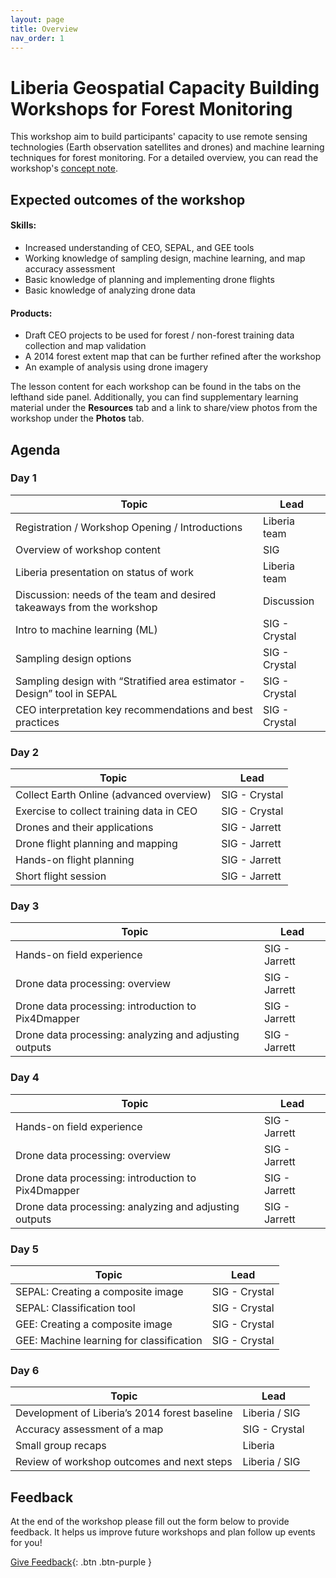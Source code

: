 ```yaml
---
layout: page
title: Overview
nav_order: 1
---
```


# Liberia Geospatial Capacity Building Workshops for Forest Monitoring
This workshop aim to build participants' capacity to use remote sensing technologies (Earth observation satellites and drones) and machine learning techniques for forest monitoring. For a detailed overview, you can read the workshop's [concept note](https://docs.google.com/document/d/1ed5aAAm7OfiYvlKrU0aBoUlyP_KOmo6Ta8P0z2d4Mms/edit?usp=sharing).

## Expected outcomes of the workshop

#### Skills: 
- Increased understanding of CEO, SEPAL, and GEE tools
- Working knowledge of sampling design, machine learning, and map accuracy assessment
- Basic knowledge of planning and implementing drone flights
- Basic knowledge of analyzing drone data

#### Products:
- Draft CEO projects to be used for forest / non-forest training data collection and map validation
- A 2014 forest extent map that can be further refined after the workshop
- An example of analysis using drone imagery 


The lesson content for each workshop can be found in the tabs on the lefthand side panel. Additionally, you can find supplementary learning material under the **Resources** tab and a link to share/view photos from the workshop under the **Photos** tab. 

## Agenda

### Day 1

|**Topic**| **Lead**      |
|--------------------------------------------------------|---------------|
| Registration / Workshop Opening / Introductions        | Liberia team  |
| Overview of workshop content | SIG           |
| Liberia presentation on status of work| Liberia team  |
| Discussion: needs of the team and desired takeaways from the workshop | Discussion    |
| Intro to machine learning (ML) | SIG - Crystal |
| Sampling design options  | SIG - Crystal |
| Sampling design with “Stratified area estimator - Design” tool in SEPAL | SIG - Crystal |
| CEO interpretation key recommendations and best practices | SIG - Crystal |


### Day 2

|**Topic**| **Lead**      |
|--------------------------------------------------------|---------------|
| Collect Earth Online (advanced overview)               | SIG - Crystal  |
| Exercise to collect training data in CEO | SIG - Crystal  |
| Drones and their applications            | SIG - Jarrett  |
| Drone flight planning and mapping        | SIG - Jarrett  |
| Hands-on flight planning                 | SIG - Jarrett  |
| Short flight session                     | SIG - Jarrett  |




### Day 3

| **Topic** | **Lead**      |
|--------------------------------------------------------|---------------|
| Hands-on field experience                              | SIG - Jarrett |
| Drone data processing: overview                        | SIG - Jarrett |
| Drone data processing: introduction to Pix4Dmapper     | SIG - Jarrett |
| Drone data processing: analyzing and adjusting outputs | SIG - Jarrett |



### Day 4

| **Topic**                                              | **Lead**      |
|--------------------------------------------------------|---------------|
| Hands-on field experience                              | SIG - Jarrett |
| Drone data processing: overview                        | SIG - Jarrett |
| Drone data processing: introduction to Pix4Dmapper     | SIG - Jarrett |
| Drone data processing: analyzing and adjusting outputs | SIG - Jarrett |



### Day 5

| **Topic**                                | **Lead**      |
--------------------------------------------------------|---------------|
| SEPAL: Creating a composite image                     | SIG - Crystal |
| SEPAL: Classification tool               | SIG - Crystal |
| GEE: Creating a composite image          | SIG - Crystal |
| GEE: Machine learning for classification | SIG - Crystal |



### Day 6

| **Topic**                                     | **Lead**      |
--------------------------------------------------------|---------------|
| Development of Liberia’s 2014 forest baseline         | Liberia / SIG |
| Accuracy assessment of a map                  | SIG - Crystal |
| Small group recaps                            | Liberia       |
| Review of workshop outcomes and next steps    | Liberia / SIG |



## Feedback
At the end of the workshop please fill out the form below to provide feedback. It helps us improve future workshops and plan follow up events for you!

[Give Feedback](https://forms.gle/8Jdm1aybL9sqzNEw6){: .btn .btn-purple }